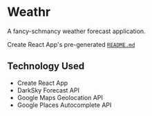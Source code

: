 # Weathr
A fancy-schmancy weather forecast application.

Create React App's pre-generated [`README.md`](docs/create-react-app.md)

## Technology Used
* Create React App
* DarkSky Forecast API
* Google Maps Geolocation API
* Google Places Autocomplete API
